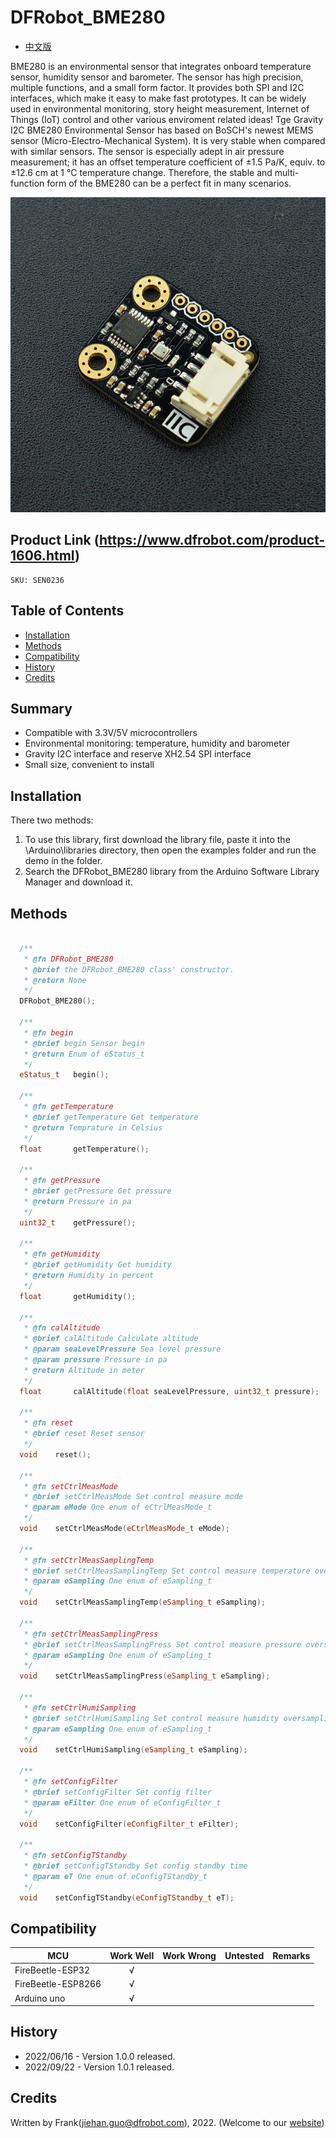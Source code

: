 # DFRobot_BME280
* [中文版](./README_CN.md)

BME280 is an environmental sensor that integrates onboard temperature sensor, humidity sensor and barometer. The sensor has high precision, multiple functions, and a small form factor. It provides both SPI and I2C interfaces, which make it easy to make fast prototypes. It can be widely used in environmental monitoring, story height measurement, Internet of Things (IoT) control and other various enviroment related ideas! Tge Gravity I2C BME280 Environmental Sensor has based on BoSCH's newest MEMS sensor (Micro-Electro-Mechanical System). It is very stable when compared with similar sensors. The sensor is especially adept in air pressure measurement; it has an offset temperature coefficient of ±1.5 Pa/K, equiv. to ±12.6 cm at 1 °C temperature change. Therefore, the stable and multi-function form of the BME280 can be a perfect fit in many scenarios.

![Product Photo Show](./resources/images/BME280.png)


## Product Link (https://www.dfrobot.com/product-1606.html)
    SKU: SEN0236


## Table of Contents

* [Installation](#installation)
* [Methods](#methods)
* [Compatibility](#compatibility)
* [History](#history)
* [Credits](#credits)


## Summary

- Compatible with 3.3V/5V microcontrollers
- Environmental monitoring: temperature, humidity and barometer
- Gravity I2C interface and reserve XH2.54 SPI interface
- Small size, convenient to install


## Installation

There two methods:

1. To use this library, first download the library file, paste it into the \Arduino\libraries directory, then open the examples folder and run the demo in the folder.
2. Search the DFRobot_BME280 library from the Arduino Software Library Manager and download it.


## Methods

```C++

  /**
   * @fn DFRobot_BME280
   * @brief the DFRobot_BME280 class' constructor.
   * @return None
   */
  DFRobot_BME280();

  /**
   * @fn begin
   * @brief begin Sensor begin
   * @return Enum of eStatus_t
   */
  eStatus_t   begin();

  /**
   * @fn getTemperature
   * @brief getTemperature Get temperature
   * @return Temprature in Celsius
   */
  float       getTemperature();

  /**
   * @fn getPressure
   * @brief getPressure Get pressure
   * @return Pressure in pa
   */
  uint32_t    getPressure();

  /**
   * @fn getHumidity
   * @brief getHumidity Get humidity
   * @return Humidity in percent
   */
  float       getHumidity();

  /**
   * @fn calAltitude
   * @brief calAltitude Calculate altitude
   * @param seaLevelPressure Sea level pressure
   * @param pressure Pressure in pa
   * @return Altitude in meter
   */
  float       calAltitude(float seaLevelPressure, uint32_t pressure);

  /**
   * @fn reset
   * @brief reset Reset sensor
   */
  void    reset();

  /**
   * @fn setCtrlMeasMode
   * @brief setCtrlMeasMode Set control measure mode
   * @param eMode One enum of eCtrlMeasMode_t
   */
  void    setCtrlMeasMode(eCtrlMeasMode_t eMode);

  /**
   * @fn setCtrlMeasSamplingTemp
   * @brief setCtrlMeasSamplingTemp Set control measure temperature oversampling
   * @param eSampling One enum of eSampling_t
   */
  void    setCtrlMeasSamplingTemp(eSampling_t eSampling);

  /**
   * @fn setCtrlMeasSamplingPress
   * @brief setCtrlMeasSamplingPress Set control measure pressure oversampling
   * @param eSampling One enum of eSampling_t
   */
  void    setCtrlMeasSamplingPress(eSampling_t eSampling);

  /**
   * @fn setCtrlHumiSampling
   * @brief setCtrlHumiSampling Set control measure humidity oversampling
   * @param eSampling One enum of eSampling_t
   */
  void    setCtrlHumiSampling(eSampling_t eSampling);

  /**
   * @fn setConfigFilter
   * @brief setConfigFilter Set config filter
   * @param eFilter One enum of eConfigFilter_t
   */
  void    setConfigFilter(eConfigFilter_t eFilter);

  /**
   * @fn setConfigTStandby
   * @brief setConfigTStandby Set config standby time
   * @param eT One enum of eConfigTStandby_t
   */
  void    setConfigTStandby(eConfigTStandby_t eT);

```


## Compatibility

MCU                | Work Well | Work Wrong | Untested  | Remarks
------------------ | :----------: | :----------: | :---------: | -----
FireBeetle-ESP32  |      √       |             |            | 
FireBeetle-ESP8266  |      √       |             |            | 
Arduino uno |       √      |             |            | 


## History

- 2022/06/16 - Version 1.0.0 released.
- 2022/09/22 - Version 1.0.1 released.


## Credits

Written by Frank(jiehan.guo@dfrobot.com), 2022. (Welcome to our [website](https://www.dfrobot.com/))

